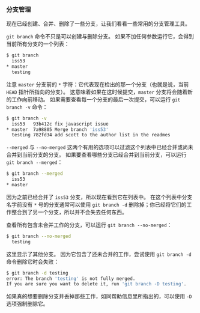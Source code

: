 ### 分支管理

现在已经创建、合并、删除了一些分支，让我们看看一些常用的分支管理工具。

`git branch` 命令不只是可以创建与删除分支。
如果不加任何参数运行它，会得到当前所有分支的一个列表：

```bash
$ git branch
  iss53
* master
  testing
```

注意 `master` 分支前的 `*` 字符：它代表现在检出的那一个分支（也就是说，当前 `HEAD` 指针所指向的分支）。
这意味着如果在这时候提交，`master` 分支将会随着新的工作向前移动。
如果需要查看每一个分支的最后一次提交，可以运行 `git branch -v` 命令：

```bash
$ git branch -v
  iss53   93b412c fix javascript issue
* master  7a98805 Merge branch 'iss53'
  testing 782fd34 add scott to the author list in the readmes
```

`--merged` 与 `--no-merged` 这两个有用的选项可以过滤这个列表中已经合并或尚未合并到当前分支的分支。
如果要查看哪些分支已经合并到当前分支，可以运行 `git branch --merged`：

```bash
$ git branch --merged
  iss53
* master
```

因为之前已经合并了 `iss53` 分支，所以现在看到它在列表中。
在这个列表中分支名字前没有 `*` 号的分支通常可以使用 `git branch -d` 删除掉；你已经将它们的工作整合到了另一个分支，所以并不会失去任何东西。

查看所有包含未合并工作的分支，可以运行 `git branch --no-merged`：

```bash
$ git branch --no-merged
  testing
```

这里显示了其他分支。
因为它包含了还未合并的工作，尝试使用 `git branch -d` 命令删除它时会失败：

```bash
$ git branch -d testing
error: The branch 'testing' is not fully merged.
If you are sure you want to delete it, run 'git branch -D testing'.
```

如果真的想要删除分支并丢掉那些工作，如同帮助信息里所指出的，可以使用 `-D` 选项强制删除它。
